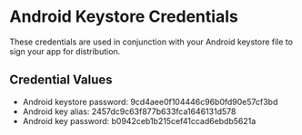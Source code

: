 # Android Keystore Credentials

These credentials are used in conjunction with your Android keystore file to sign your app for distribution. 

## Credential Values

- Android keystore password: 9cd4aee0f104446c96b0fd90e57cf3bd
- Android key alias: 2457dc9c63f877b633fca1646131d578
- Android key password: b0942ceb1b215cef41ccad6ebdb5621a
      